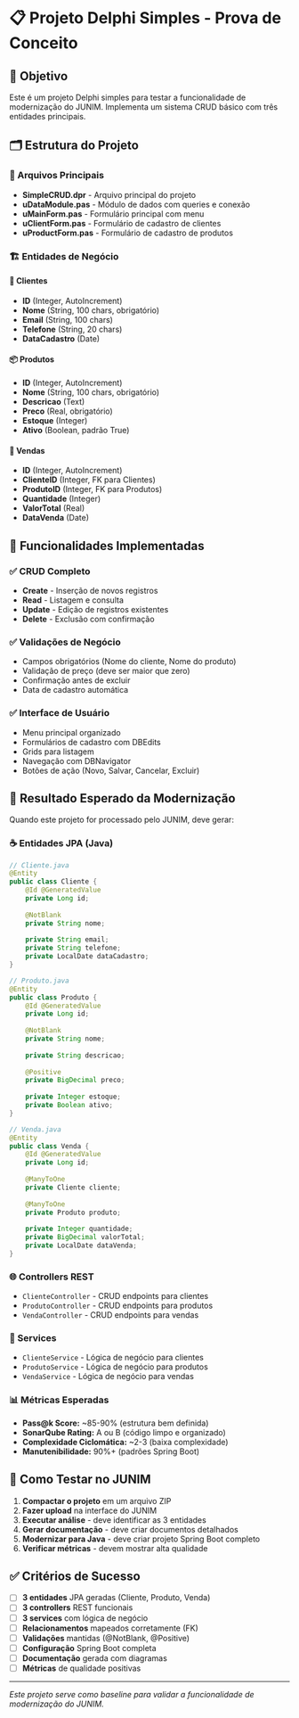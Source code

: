 # 📋 Projeto Delphi Simples - Prova de Conceito

## 🎯 Objetivo
Este é um projeto Delphi simples para testar a funcionalidade de modernização do JUNIM. 
Implementa um sistema CRUD básico com três entidades principais.

## 🗂️ Estrutura do Projeto

### 📄 Arquivos Principais
- **SimpleCRUD.dpr** - Arquivo principal do projeto
- **uDataModule.pas** - Módulo de dados com queries e conexão
- **uMainForm.pas** - Formulário principal com menu
- **uClientForm.pas** - Formulário de cadastro de clientes  
- **uProductForm.pas** - Formulário de cadastro de produtos

### 🏗️ Entidades de Negócio

#### 👥 Clientes
- **ID** (Integer, AutoIncrement)
- **Nome** (String, 100 chars, obrigatório)
- **Email** (String, 100 chars)
- **Telefone** (String, 20 chars)
- **DataCadastro** (Date)

#### 📦 Produtos
- **ID** (Integer, AutoIncrement)
- **Nome** (String, 100 chars, obrigatório)
- **Descricao** (Text)
- **Preco** (Real, obrigatório)
- **Estoque** (Integer)
- **Ativo** (Boolean, padrão True)

#### 🛒 Vendas
- **ID** (Integer, AutoIncrement)
- **ClienteID** (Integer, FK para Clientes)
- **ProdutoID** (Integer, FK para Produtos)
- **Quantidade** (Integer)
- **ValorTotal** (Real)
- **DataVenda** (Date)

## 🔧 Funcionalidades Implementadas

### ✅ CRUD Completo
- **Create** - Inserção de novos registros
- **Read** - Listagem e consulta
- **Update** - Edição de registros existentes
- **Delete** - Exclusão com confirmação

### ✅ Validações de Negócio
- Campos obrigatórios (Nome do cliente, Nome do produto)
- Validação de preço (deve ser maior que zero)
- Confirmação antes de excluir
- Data de cadastro automática

### ✅ Interface de Usuário
- Menu principal organizado
- Formulários de cadastro com DBEdits
- Grids para listagem
- Navegação com DBNavigator
- Botões de ação (Novo, Salvar, Cancelar, Excluir)

## 🎯 Resultado Esperado da Modernização

Quando este projeto for processado pelo JUNIM, deve gerar:

### ☕ Entidades JPA (Java)
```java
// Cliente.java
@Entity
public class Cliente {
    @Id @GeneratedValue
    private Long id;
    
    @NotBlank
    private String nome;
    
    private String email;
    private String telefone;
    private LocalDate dataCadastro;
}

// Produto.java  
@Entity
public class Produto {
    @Id @GeneratedValue
    private Long id;
    
    @NotBlank
    private String nome;
    
    private String descricao;
    
    @Positive
    private BigDecimal preco;
    
    private Integer estoque;
    private Boolean ativo;
}

// Venda.java
@Entity
public class Venda {
    @Id @GeneratedValue
    private Long id;
    
    @ManyToOne
    private Cliente cliente;
    
    @ManyToOne  
    private Produto produto;
    
    private Integer quantidade;
    private BigDecimal valorTotal;
    private LocalDate dataVenda;
}
```

### 🌐 Controllers REST
- `ClienteController` - CRUD endpoints para clientes
- `ProdutoController` - CRUD endpoints para produtos  
- `VendaController` - CRUD endpoints para vendas

### 💼 Services  
- `ClienteService` - Lógica de negócio para clientes
- `ProdutoService` - Lógica de negócio para produtos
- `VendaService` - Lógica de negócio para vendas

### 📊 Métricas Esperadas
- **Pass@k Score:** ~85-90% (estrutura bem definida)
- **SonarQube Rating:** A ou B (código limpo e organizado)
- **Complexidade Ciclomática:** ~2-3 (baixa complexidade)
- **Manutenibilidade:** 90%+ (padrões Spring Boot)

## 🧪 Como Testar no JUNIM

1. **Compactar o projeto** em um arquivo ZIP
2. **Fazer upload** na interface do JUNIM
3. **Executar análise** - deve identificar as 3 entidades
4. **Gerar documentação** - deve criar documentos detalhados  
5. **Modernizar para Java** - deve criar projeto Spring Boot completo
6. **Verificar métricas** - devem mostrar alta qualidade

## ✅ Critérios de Sucesso

- [ ] **3 entidades** JPA geradas (Cliente, Produto, Venda)
- [ ] **3 controllers** REST funcionais
- [ ] **3 services** com lógica de negócio
- [ ] **Relacionamentos** mapeados corretamente (FK)
- [ ] **Validações** mantidas (@NotBlank, @Positive)
- [ ] **Configuração** Spring Boot completa
- [ ] **Documentação** gerada com diagramas
- [ ] **Métricas** de qualidade positivas

---

*Este projeto serve como baseline para validar a funcionalidade de modernização do JUNIM.*
